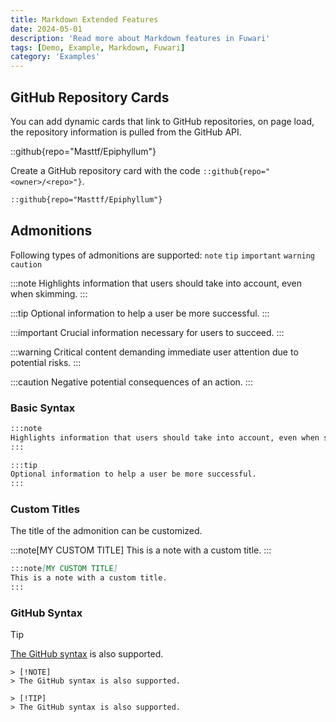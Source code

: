 ```yaml
---
title: Markdown Extended Features
date: 2024-05-01
description: 'Read more about Markdown features in Fuwari'
tags: [Demo, Example, Markdown, Fuwari]
category: 'Examples'
---
```


## GitHub Repository Cards
You can add dynamic cards that link to GitHub repositories, on page load, the repository information is pulled from the GitHub API. 

::github{repo="Masttf/Epiphyllum"}

Create a GitHub repository card with the code `::github{repo="<owner>/<repo>"}`.

```markdown
::github{repo="Masttf/Epiphyllum"}
```

## Admonitions

Following types of admonitions are supported: `note` `tip` `important` `warning` `caution`

:::note
Highlights information that users should take into account, even when skimming.
:::

:::tip
Optional information to help a user be more successful.
:::

:::important
Crucial information necessary for users to succeed.
:::

:::warning
Critical content demanding immediate user attention due to potential risks.
:::

:::caution
Negative potential consequences of an action.
:::

### Basic Syntax

```markdown
:::note
Highlights information that users should take into account, even when skimming.
:::

:::tip
Optional information to help a user be more successful.
:::
```

### Custom Titles

The title of the admonition can be customized.

:::note[MY CUSTOM TITLE]
This is a note with a custom title.
:::

```markdown
:::note[MY CUSTOM TITLE]
This is a note with a custom title.
:::
```

### GitHub Syntax

> [!TIP]
> [The GitHub syntax](https://github.com/orgs/community/discussions/16925) is also supported.

```
> [!NOTE]
> The GitHub syntax is also supported.

> [!TIP]
> The GitHub syntax is also supported.
```